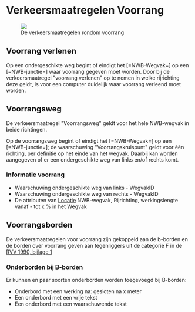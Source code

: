 # Verkeersmaatregelen Voorrang 

<figure>
<img src="./hoofdstukken/media/verkeersmaatregelen-voorrang.PNG">
<figcaption>De verkeersmaatregelen rondom voorrang</caption>
</figure>


## Voorrang verlenen
Op een ondergeschikte weg begint of eindigt het [=NWB-Wegvak=] op een [=NWB-junctie=] waar voorrang gegeven moet worden. Door bij de verkeersmaatregel "voorrang verlenen" op te nemen in welke rijrichting deze geldt, is voor een computer duidelijk waar voorrang verleend moet worden.

## Voorrangsweg
De verkeersmaatregel "Voorrangsweg" geldt voor het hele NWB-wegvak in beide richtingen. 

Op de voorrangsweg begint of eindigt het [=NWB-Wegvak=] op een [=NWB-junctie=]; de waarschuwing "Voorrangskruispunt" geldt voor één richting, per definitie op het einde van het wegvak. Daarbij kan worden aangegeven of er een ondergeschikte weg van links en/of rechts komt.


### Informatie voorrang
* Waarschuwing ondergeschikte weg van links - WegvakID
* Waarschuwing ondergeschikte weg van rechts - WegvakID
* De attributen van [Locatie](#locatie) NWB-wegvak, Rijrichting, werkingslengte vanaf - tot x % in het Wegvak


## Voorrangsborden

De verkeersmaatregelen voor voorrang zijn gekoppeld aan de b-borden en de borden over voorrang geven aan tegenliggers uit de categorie F in de <a href="https://wetten.overheid.nl/BWBR0004825/2023-07-01#Bijlage1">RVV 1990, bijlage 1</a>

### Onderborden bij B-borden
Er kunnen en paar soorten onderborden worden toegevoegd bij B-borden:

* Onderbord met een werking na: gesloten na x meter 
* Een onderbord met een vrije tekst
* Een onderbord met een waarschuwende tekst 

